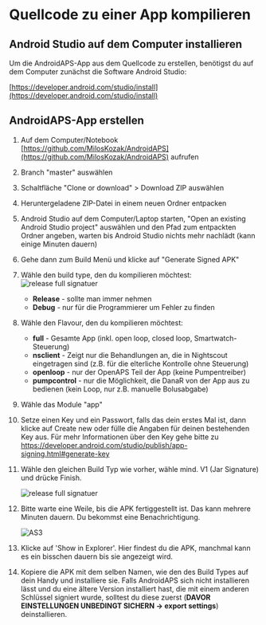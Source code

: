 # Quellcode zu einer App kompilieren

## Android Studio auf dem Computer installieren

Um die AndroidAPS-App aus dem Quellcode zu erstellen, benötigst du auf dem Computer zunächst die Software Android Studio:

[https://developer.android.com/studio/install](https://developer.android.com/studio/install)

## AndroidAPS-App erstellen

1. Auf dem Computer/Notebook [https://github.com/MilosKozak/AndroidAPS](https://github.com/MilosKozak/AndroidAPS) aufrufen
2. Branch "master" auswählen
3. Schaltfläche "Clone or download" > Download ZIP auswählen
4. Heruntergeladene ZIP-Datei in einem neuen Ordner entpacken
5. Android Studio auf dem Computer/Laptop starten, "Open an existing Android Studio project" auswählen und den Pfad zum entpackten Ordner angeben, warten bis Android Studio nichts mehr nachlädt (kann einige Minuten dauern)
6. Gehe dann zum Build Menü und klicke auf "Generate Signed APK"
7. Wähle den build type, den du kompilieren möchtest:
![release full signatuer](https://user-images.githubusercontent.com/9692866/38299493-8838e38a-37fa-11e8-8c28-3fa6071e7a76.png)
    * **Release** - sollte man immer nehmen
    * **Debug** - nur für die Programmierer um Fehler zu finden
8. Wähle den Flavour, den du kompilieren möchtest:
    * **full** - Gesamte App (inkl. open loop, closed loop, Smartwatch-Steuerung)
    * **nsclient** - Zeigt nur die Behandlungen an, die in Nightscout eingetragen sind (z.B. für die elterliche Kontrolle ohne Steuerung)
    * **openloop** - nur der OpenAPS Teil der App (keine Pumpentreiber)
    * **pumpcontrol** - nur die Möglichkeit, die DanaR von der App aus zu bedienen (kein Loop, nur z.B. manuelle Bolusabgabe)
9. Wähle das Module "app"
10. Setze einen Key und ein Passwort, falls das dein erstes Mal ist, dann klicke auf Create new oder fülle die Angaben für deinen bestehenden Key aus.  Für mehr Informationen über den Key gehe bitte zu https://developer.android.com/studio/publish/app-signing.html#generate-key
11. Wähle den gleichen Build Typ wie vorher, wähle mind. V1 (Jar Signature) und drücke Finish.

    ![release full signatuer](https://user-images.githubusercontent.com/9692866/38299493-8838e38a-37fa-11e8-8c28-3fa6071e7a76.png)

12. Bitte warte eine Weile, bis die APK fertiggestellt ist. Das kann mehrere Minuten dauern. Du bekommst eine Benachrichtigung.

    ![AS3](https://github.com/MilosKozak/AndroidAPS/wiki/images/androidstudio3.png)

13. Klicke auf 'Show in Explorer'. Hier findest du die APK, manchmal kann es ein bisschen dauern bis sie angezeigt wird.
14. Kopiere die APK mit dem selben Namen, wie den des Build Types auf dein Handy und installiere sie. Falls AndroidAPS sich nicht installieren lässt und du eine ältere Version installiert hast, die mit einem anderen Schlüssel signiert wurde, solltest du diese zuerst (**DAVOR EINSTELLUNGEN UNBEDINGT SICHERN -> export settings**) deinstallieren.
